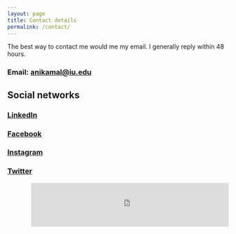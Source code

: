 ```yaml
---
layout: page
title: Contact details
permalink: /contact/
---
```


The best way to contact me would me my email. I generally reply within 48 hours.

### **Email**: [anikamal@iu.edu](anikamal@iu.edu)

## Social networks

### [**LinkedIn**](https://www.linkedin.com/in/anirudhkm)  
### [**Facebook**](https://www.facebook.com/kmanirudh)  
### [**Instagram**](https://www.instagram.com/anirudhkm)  
### [**Twitter**](https://www.twitter.com/anirudhkm)  


<iframe src="https://www.google.com/maps/embed?pb=!1m18!1m12!1m3!1d3093.092277662038!2d-86.49305428432142!3d39.172622879529335!2m3!1f0!2f0!3f0!3m2!1i1024!2i768!4f13.1!3m3!1m2!1s0x886c641af326e4ad%3A0x15696037346c0ac4!2s613+Woodbridge+Dr%2C+Bloomington%2C+IN+47408!5e0!3m2!1sen!2sus!4v1485278439411" width="450" height="100" align = "right" frameborder="0" style="border:0" allowfullscreen></iframe>